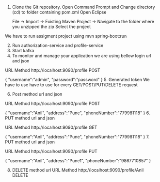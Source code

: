  1. Clone the Git repository.
Open Command Prompt and Change directory (cd) to folder containing pom.xml
Open Eclipse

    File -> Import -> Existing Maven Project -> Navigate to the folder where you unzipped the zip
    Select the project

We have to run assigment project using 
mvn spring-boot:run

2. Run authorization-service and profile-service
3. Start kafka 
4. To monitor and manage your application we are using bellow login url and json

URL 	                                     Method
http://localhost:9090/profile	               POST

{
	"username":"admin",
	"password":"password"
}
5. Generated token We have to use have to use for every GET/POST/PUT/DELETE request 

6. Post method url and json 

 URL 	                                     Method
 http://localhost:9090/profile	               POST
 
 {
 	"username":"Anil",
 	"address":"Pune",
 	"phoneNumber":"779981118"
 }
 6. PUT method url and json 
 
 URL 	                                     Method
  http://localhost:9090/profile	               GET
  
 {
 	        "username":"Anil",
        	"address":"Pune",
        	"phoneNumber":"779981118"
 }
  7. PUT method url and json 
  
  URL 	                                     Method
   http://localhost:9090/profile	           PUT
   
  {
  	   "username":"Anil",
      	"address":"Pune1",
      	"phoneNumber":"9867710857"
  }
 
 8. DELETE method url
  URL 	                                        Method
  http://localhost:9090/profile/Anil            DELETE 
 
